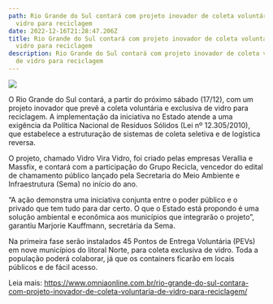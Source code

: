 ```yaml
---
path: Rio Grande do Sul contará com projeto inovador de coleta voluntária de
  vidro para reciclagem
date: 2022-12-16T21:28:47.206Z
title: Rio Grande do Sul contará com projeto inovador de coleta voluntária de
  vidro para reciclagem
description: Rio Grande do Sul contará com projeto inovador de coleta voluntária
  de vidro para reciclagem
---
```

<!--StartFragment-->

![](https://www.omniaonline.com.br/wp-content/uploads/2022/12/Site-LinkedIn-Facebook-2022-12-16T144128.023.png)

O Rio Grande do Sul contará, a partir do próximo sábado (17/12), com um projeto inovador que prevê a coleta voluntária e exclusiva de vidro para reciclagem. A implementação da iniciativa no Estado atende a uma exigência da Política Nacional de Resíduos Sólidos (Lei nº 12.305/2010), que estabelece a estruturação de sistemas de coleta seletiva e de logística reversa.

O projeto, chamado Vidro Vira Vidro, foi criado pelas empresas Verallia e Massfix, e contará com a participação do Grupo Recicla, vencedor do edital de chamamento público lançado pela Secretaria do Meio Ambiente e Infraestrutura (Sema) no início do ano.

“A ação demonstra uma iniciativa conjunta entre o poder público e o privado que tem tudo para dar certo. O que o Estado está propondo é uma solução ambiental e econômica aos municípios que integrarão o projeto”, garantiu Marjorie Kauffmann, secretária da Sema.

Na primeira fase serão instalados 45 Pontos de Entrega Voluntária (PEVs) em nove municípios do litoral Norte, para coleta exclusiva de vidro. Toda a população poderá colaborar, já que os containers ficarão em locais públicos e de fácil acesso.

Leia mais: https://www.omniaonline.com.br/rio-grande-do-sul-contara-com-projeto-inovador-de-coleta-voluntaria-de-vidro-para-reciclagem/

<!--EndFragment-->